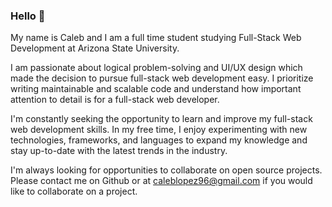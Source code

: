 ### Hello 👋<br>

My name is Caleb and I am a full time student studying Full-Stack Web Development at Arizona State University. <br>

I am passionate about logical problem-solving and UI/UX design which made the decision to pursue full-stack web development easy. I prioritize writing maintainable and scalable code and understand how important attention to detail is for a full-stack web developer. <br>

I'm constantly seeking the opportunity to learn and improve my full-stack web development skills. In my free time, I enjoy experimenting with new technologies, frameworks, and languages to expand my knowledge and stay up-to-date with the latest trends in the industry. 

I'm always looking for opportunities to collaborate on open source projects. Please contact me on Github or at caleblopez96@gmail.com if you would like to collaborate on a project.

